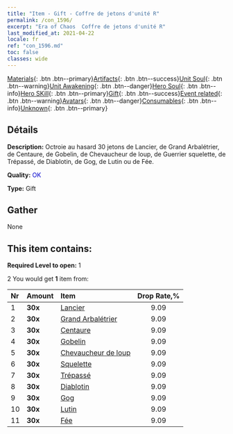 ```yaml
---
title: "Item - Gift - Coffre de jetons d'unité R"
permalink: /con_1596/
excerpt: "Era of Chaos  Coffre de jetons d'unité R"
last_modified_at: 2021-04-22
locale: fr
ref: "con_1596.md"
toc: false
classes: wide
---
```

 [Materials](/ItemsFR/){: .btn .btn--primary}[Artifacts](/ItemsFR/Artifacts/){: .btn .btn--success}[Unit Soul](/ItemsFR/UnitSoul/){: .btn .btn--warning}[Unit Awakening](/ItemsFR/UnitAwakening/){: .btn .btn--danger}[Hero Soul](/ItemsFR/HeroSoul/){: .btn .btn--info}[Hero SKill](/ItemsFR/HeroSkill/){: .btn .btn--primary}[Gift](/ItemsFR/Gift/){: .btn .btn--success}[Event related](/ItemsFR/Events/){: .btn .btn--warning}[Avatars](/ItemsFR/Avatars/){: .btn .btn--danger}[Consumables](/ItemsFR/Consumables/){: .btn .btn--info}[Unknown](/ItemsFR/Unknown/){: .btn .btn--primary}

## Détails
 **Description:** Octroie au hasard 30 jetons de Lancier, de Grand Arbalétrier, de Centaure, de Gobelin, de Chevaucheur de loup, de Guerrier squelette, de Trépassé, de Diablotin, de Gog, de Lutin ou de Fée.

 **Quality:** <span style="color: #0000CD">OK</span>

 **Type:** Gift

## Gather

  None

## This item contains:

 **Required Level to open:** 1

 2 You would get **1** item  from:

  | Nr | Amount |     Item    | Drop Rate,% |
  |:---|:-------|:------------|:---------:|
  | 1 |  **30x** | [Lancier](/fr/Items/unt_190/) | 9.09 | 
  | 2 |  **30x** | [Grand Arbalétrier](/fr/Items/unt_191/) | 9.09 | 
  | 3 |  **30x** | [Centaure](/fr/Items/unt_199/) | 9.09 | 
  | 4 |  **30x** | [Gobelin](/fr/Items/unt_217/) | 9.09 | 
  | 5 |  **30x** | [Chevaucheur de loup](/fr/Items/unt_218/) | 9.09 | 
  | 6 |  **30x** | [Squelette](/fr/Items/unt_208/) | 9.09 | 
  | 7 |  **30x** | [Trépassé](/fr/Items/unt_209/) | 9.09 | 
  | 8 |  **30x** | [Diablotin](/fr/Items/unt_226/) | 9.09 | 
  | 9 |  **30x** | [Gog](/fr/Items/unt_227/) | 9.09 | 
  | 10 |  **30x** | [Lutin](/fr/Items/unt_235/) | 9.09 | 
  | 11 |  **30x** | [Fée](/fr/Items/unt_262/) | 9.09 | 
